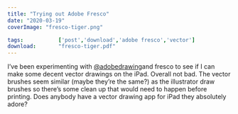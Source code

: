 ```yaml
---
title: "Trying out Adobe Fresco"
date: "2020-03-19"
coverImage: "fresco-tiger.png"

tags:           ['post','download','adobe fresco','vector']
download:       "fresco-tiger.pdf"
---
```


I’ve been experimenting with [@adobedrawing](https://www.instagram.com/adobedrawing/)and fresco to see if I can make some decent vector drawings on the iPad. Overall not bad. The vector brushes seem similar (maybe they’re the same?) as the illustrator draw brushes so there’s some clean up that would need to happen before printing. Does anybody have a vector drawing app for iPad they absolutely adore?

